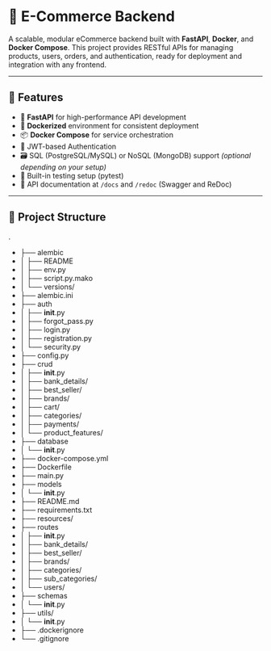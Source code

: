 # 🛒 E-Commerce Backend

A scalable, modular eCommerce backend built with **FastAPI**, **Docker**, and **Docker Compose**. This project provides RESTful APIs for managing products, users, orders, and authentication, ready for deployment and integration with any frontend.

---

## 🚀 Features

- 🔧 **FastAPI** for high-performance API development
- 🐳 **Dockerized** environment for consistent deployment
- 📦 **Docker Compose** for service orchestration
- 🔐 JWT-based Authentication
- 🗃️ SQL (PostgreSQL/MySQL) or NoSQL (MongoDB) support *(optional depending on your setup)*
- 🧪 Built-in testing setup (pytest)
- 📄 API documentation at `/docs` and `/redoc` (Swagger and ReDoc)

---

## 📁 Project Structure

.
* ├── alembic
* │   ├── README
* │   ├── env.py
* │   ├── script.py.mako
* │   └── versions/
* ├── alembic.ini
* ├── auth
* │   ├── __init__.py
* │   ├── forgot_pass.py
* │   ├── login.py
* │   ├── registration.py
* │   └── security.py
* ├── config.py
* ├── crud
* │   ├── __init__.py
* │   ├── bank_details/
* │   ├── best_seller/
* │   ├── brands/
* │   ├── cart/
* │   ├── categories/
* │   ├── payments/
* │   └── product_features/
* ├── database
* │   └── __init__.py
* ├── docker-compose.yml
* ├── Dockerfile
* ├── main.py
* ├── models
* │   └── __init__.py
* ├── README.md
* ├── requirements.txt
* ├── resources/
* ├── routes
* │   ├── __init__.py
* │   ├── bank_details/
* │   ├── best_seller/
* │   ├── brands/
* │   ├── categories/
* │   ├── sub_categories/
* │   └── users/
* ├── schemas
* │   └── __init__.py
* ├── utils/
* │   └── __init__.py
* ├── .dockerignore
* └── .gitignore   



